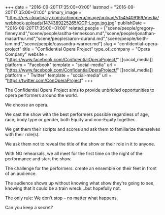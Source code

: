 +++
date = "2016-09-20T17:35:00+01:00"
lastmod = "2016-09-20T17:35:00+01:00"
primary_image = "https://res.cloudinary.com/schmopera/image/upload/v1545409169/media/webhook-uploads/1474389225265/COP-Logo.jpg.jpg"
publishDate = "2016-09-20T17:35:00+01:00"
related_people = ["scene/people/gregory-finney.md","scene/people/asitha-tennekoon.md","scene/people/jonathan-macarthur.md","scene/people/aaron-durand.md","scene/people/keith-lam.md","scene/people/cassandra-warner.md"]
slug = "confidential-opera-project"
title = "Confidential Opera Project"
type_of_company = "Opera Company"
website = "https://www.facebook.com/ConfidentialOperaProject/"
[[social_media]]
platform = "Facebook"
template = "social-media"
url = "https://www.facebook.com/ConfidentialOperaProject/"
[[social_media]]
platform = " Twitter"
template = "social-media"
url = "https://twitter.com/ConOperaProject"
+++

The Confidential Opera Project aims to provide unbridled opportunities to opera performers around the world.

We choose an opera.

We cast the show with the best performers possible regardless of age, race, body type or gender, both Equity and non-Equity together.

We get them their scripts and scores and ask them to familiarize themselves with their role(s).

We ask them not to reveal the title of the show or their role in it to anyone.

With NO rehearsals, we all meet for the first time on the night of the performance and start the show.

The challenge for the performers: create an ensemble on their feet in front of an audience.

The audience shows up without knowing what show they're going to see, knowing that it could be a train wreck…but hopefully not.

The only rule: We don't stop – no matter what happens.

Can you keep a secret?
